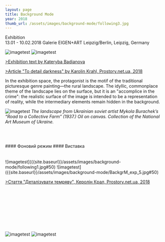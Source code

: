 ```yaml
---
layout: page
title: Background Mode
year: 2018
thumb_url: /assets/images/background-mode/following3.jpg
---
```


<section markdown="1" class="EN">
Exhibition
<br>
13.01 - 10.02.2018
Galerie EIGEN+ART Leipzig/Berlin, Leipzig, Germany




![imagetest]({{site.baseurl}}/assets/images/background-mode/BackgrM_exp_4.jpg#50)
![imagetest]({{site.baseurl}}/assets/images/background-mode/following2.jpg#50)


[>Exhibition text by Kateryba Badianova](https://eigen-art.com/en/exhibitions/archive/lada-nakonechna-background/)

[>Article "To detail darkness" by Karolin Krahl, Prostory.net.ua, 2018](hhttps://prostory.net.ua/en/9-publikatsii/krytyka/335-to-detail-darkness) 




In the exhibition space, the protagonist is the motif of the traditional picturesque genre painting—the rural landscape. The idyllic, commonplace theme of the landscape lies on the surface, but it is an "accomplice in the crime": the realistic surface of the image is intended to be a representation of reality, while the intermediary elements remain hidden in the background. 


![imagetest]({{site.baseurl}}/assets/images/background-mode/2018invitationcard.jpg)
*The landscape from Ukrainian soviet artist Mykola Burachek’s “Road to a Collective Farm” (1937.) Oil on canvas. Collection of the National Art Museum of Ukraine.* 



<br><br>
</section>

<section markdown="1" class="UKR">
#### Фоновий режим ####
Виставка
<br>
<br>
<br>
![imagetest]({{site.baseurl}}/assets/images/background-mode/following1.jpg#50)
![imagetest]({{site.baseurl}}/assets/images/background-mode/BackgrM_exp_5.jpg#50)

[>Стаття "Деталізувати темряву", Керолін Крал, Prostory.net.ua, 2018](hhttps://prostory.net.ua/en/9-publikatsii/krytyka/335-to-detail-darkness) 
<br>
<br>
<br>
<br>
<br>
<br>
<br>
<br>
<br>
<br>
![imagetest]({{site.baseurl}}/assets/images/background-mode/perspective_reduction2.jpg)
![imagetest]({{site.baseurl}}/assets/images/background-mode/perspective_reduction1.jpg)

</section>